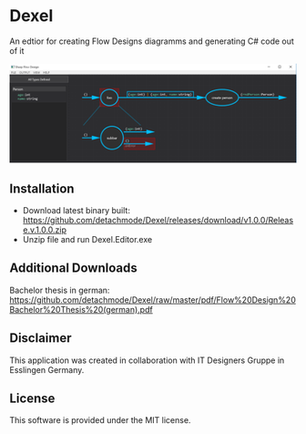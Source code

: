# Dexel
An edtior for creating Flow Designs diagramms and generating C# code out of it

![Image of Dexel Editor](./Screenshots/dexel.PNG)

## Installation
- Download latest binary built: https://github.com/detachmode/Dexel/releases/download/v1.0.0/Release.v.1.0.0.zip
- Unzip file and run Dexel.Editor.exe

## Additional Downloads 
Bachelor thesis in german:
https://github.com/detachmode/Dexel/raw/master/pdf/Flow%20Design%20Bachelor%20Thesis%20(german).pdf

## Disclaimer
This application was created in collaboration with IT Designers Gruppe in Esslingen Germany.

## License
This software is provided under the MIT license.
